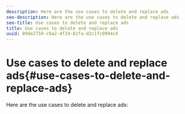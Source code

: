 ```yaml
---
description: Here are the use cases to delete and replace ads 
seo-description: Here are the use cases to delete and replace ads 
seo-title: Use cases to delete and replace ads
title: Use cases to delete and replace ads
uuid: 89de2759-c9a2-4f24-81fa-d2c1fc0994cd
---
```


# Use cases to delete and replace ads{#use-cases-to-delete-and-replace-ads}

Here are the use cases to delete and replace ads:

